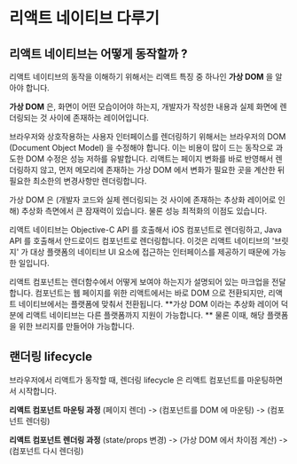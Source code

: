 # 리액트 네이티브 다루기

## 리액트 네이티브는 어떻게 동작할까 ?

리액트 네이티브의 동작을 이해하기 위해서는 리액트 특징 중 하나인 **가상 DOM** 을 알아야 합니다. 

**가상 DOM** 은, 화면이 어떤 모습이어야 하는지, 개발자가 작성한 내용과 실제 화면에 렌더링되는 것 사이에 존재하는 레이어입니다. 

브라우저와 상호작용하는 사용자 인터페이스를 렌더링하기 위해서는 브라우저의 DOM (Document Object Model) 을 수정해야 합니다. 이는 비용이 많이 드는 동작으로 과도한 DOM 수정은 성능 저하를 유발합니다. 리액트는 페이지 변화를 바로 반영해서 렌더링하지 않고, 먼저 메모리에 존재하는 가상 DOM 에서 변화가 필요한 곳을 계산한 뒤 필요한 최소한의 변경사항만 렌더링합니다.

가상 DOM 은 (개발자 코드와 실제 렌더링되는 것 사이에 존재하는 추상화 레이어로 인해) 추상화 측면에서 큰 잠재력이 있습니다. 물론 성능 최적화의 이점도 있습니다. 

리액트 네이티브는 Objective-C API 를 호출해서 iOS 컴포넌트로 렌더링하고, Java API 를 호출해서 안드로이드 컴포넌트로 렌더링합니다. 이것은 리액트 네이티브의 '브릿지' 가 대상 플랫폼의 네이티브 UI 요소에 접근하는 인터페이스를 제공하기 때문에 가능한 일입니다.

리액트 컴포넌트는 렌더함수에서 어떻게 보여야 하는지가 설명되어 있는 마크업을 전달합니다. 컴포넌트는 웹 페이지를 위한 리액트에서는 바로 DOM 으로 전환되지만, 리액트 네이티브에서는 플랫폼에 맞춰서 전환됩니다. **가상 DOM 이라는 추상화 레이어 덕분에 리액트 네이티브는 다른 플랫폼까지 지원이 가능합니다. ** 물론 이때, 해당 플랫폼을 위한 브리지를 만들어야 가능합니다.

## 랜더링 lifecycle
브라우저에서 리액트가 동작할 때, 렌더링 lifecycle 은 리액트 컴포넌트를 마운팅하면서 시작합니다. 

**리액트 컴포넌트 마운팅 과정**
(페이지 렌더) -> (컴포넌트를 DOM 에 마운팅) -> (컴포넌트 렌더링)

**리액트 컴포넌트 렌더링 과정**
(state/props 변경) -> (가상 DOM 에서 차이점 계산) -> (컴포넌트 다시 렌더링)
<!--stackedit_data:
eyJoaXN0b3J5IjpbMTczMDY1NTAxOCwtMTAxNzg4MDcwNywtMT
k3MzAxNzE4NywtMTI2NTg3NjYyLC01NDUyODg2MzUsMTYwMjM1
MzY2NCw0NjUwMjk0NDQsLTg5ODUzMzYzMCwtMTk3MzczNTIyNS
w3MzA5OTgxMTZdfQ==
-->